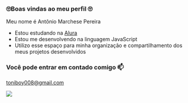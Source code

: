 ### :roll_eyes:Boas vindas ao meu perfil :roll_eyes:

Meu nome é Antônio Marchese Pereira

- Estou estudando na [Alura](https://www.alura.com.br)
- Estou me desenvolvendo na linguagem JavaScript
- Utilizo esse espaço para minha organização e compartilhamento dos meus projetos desenvolvidos

### Você pode entrar em contado comigo :mailbox:

toniboy008@gmail.com

![](https://tenor.com/pt-BR/view/jojo's-bizarre-adventure-chibi-dancing-gif-12094200618809177614)

